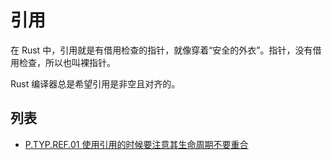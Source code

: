 # 引用

在 Rust 中，引用就是有借用检查的指针，就像穿着“安全的外衣”。指针，没有借用检查，所以也叫裸指针。

Rust 编译器总是希望引用是非空且对齐的。

## 列表

- [P.TYP.REF.01 使用引用的时候要注意其生命周期不要重合](./ref/P.TYP.REF.01.md)